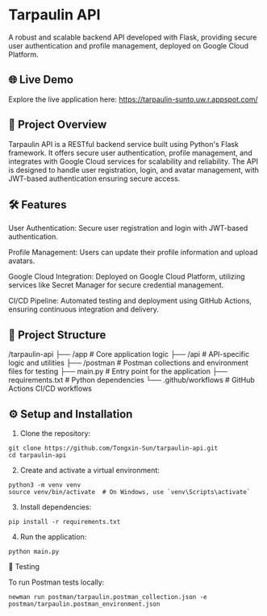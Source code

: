 # Tarpaulin API

A robust and scalable backend API developed with Flask, providing secure user authentication and profile management, deployed on Google Cloud Platform.

## 🌐 Live Demo

Explore the live application here: https://tarpaulin-sunto.uw.r.appspot.com/

## 🚀 Project Overview

Tarpaulin API is a RESTful backend service built using Python's Flask framework. It offers secure user authentication, profile management, and integrates with Google Cloud services for scalability and reliability. The API is designed to handle user registration, login, and avatar management, with JWT-based authentication ensuring secure access.

## 🛠️ Features

User Authentication: Secure user registration and login with JWT-based authentication.

Profile Management: Users can update their profile information and upload avatars.

Google Cloud Integration: Deployed on Google Cloud Platform, utilizing services like Secret Manager for secure credential management.

CI/CD Pipeline: Automated testing and deployment using GitHub Actions, ensuring continuous integration and delivery.

## 📁 Project Structure
/tarpaulin-api
├── /app                # Core application logic
├── /api                # API-specific logic and utilities
├── /postman            # Postman collections and environment files for testing
├── main.py             # Entry point for the application
├── requirements.txt    # Python dependencies
└── .github/workflows   # GitHub Actions CI/CD workflows

## ⚙️ Setup and Installation
1. Clone the repository:
```
git clone https://github.com/Tongxin-Sun/tarpaulin-api.git
cd tarpaulin-api
```

2. Create and activate a virtual environment:

```
python3 -m venv venv
source venv/bin/activate  # On Windows, use `venv\Scripts\activate`
```

3. Install dependencies:
```
pip install -r requirements.txt
```

4. Run the application:
```
python main.py
```

🧪 Testing

To run Postman tests locally:
```
newman run postman/tarpaulin.postman_collection.json -e postman/tarpaulin.postman_environment.json
```